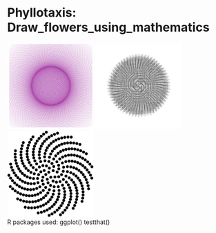 # Phyllotaxis: Draw_flowers_using_mathematics
                                                                                                 

<img src="flower.png" width="200" height="200">  <img src="phyllotaxis2.png" width="200" height="200"> <img src="phyllotaxis_flower.png" width="200" height="200">   
                                                                                                  R packages used:  ggplot() testthat()
